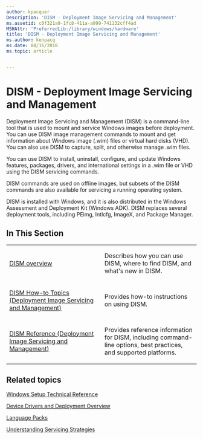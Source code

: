 ```yaml
---
author: kpacquer
Description: 'DISM - Deployment Image Servicing and Management'
ms.assetid: c0f321a9-1fc8-411a-a999-741132cff4ad
MSHAttr: 'PreferredLib:/library/windows/hardware'
title: 'DISM - Deployment Image Servicing and Management'
ms.author: kenpacq
ms.date: 04/16/2018
ms.topic: article


---
```


# DISM - Deployment Image Servicing and Management


Deployment Image Servicing and Management (DISM) is a command-line tool that is used to mount and service Windows images before deployment. You can use DISM image management commands to mount and get information about Windows image (.wim) files or virtual hard disks (VHD). You can also use DISM to capture, split, and otherwise manage .wim files.

You can use DISM to install, uninstall, configure, and update Windows features, packages, drivers, and international settings in a .wim file or VHD using the DISM servicing commands.

DISM commands are used on offline images, but subsets of the DISM commands are also available for servicing a running operating system.

DISM is installed with Windows, and it is also distributed in the Windows Assessment and Deployment Kit (Windows ADK). DISM replaces several deployment tools, including PEimg, Intlcfg, ImageX, and Package Manager.

## <span id="In_This_Section"></span><span id="in_this_section"></span><span id="IN_THIS_SECTION"></span>In This Section


<table>
<colgroup>
<col width="50%" />
<col width="50%" />
</colgroup>
<tbody>
<tr class="odd">
<td align="left"><p><a href="what-is-dism.md" data-raw-source="[DISM overview](what-is-dism.md)">DISM overview</a></p></td>
<td align="left"><p>Describes how you can use DISM, where to find DISM, and what&#39;s new in DISM.</p></td>
</tr>
<tr class="even">
<td align="left"><p><a href="dism-how-to-topics--deployment-image-servicing-and-management.md" data-raw-source="[DISM How-to Topics (Deployment Image Servicing and Management)](dism-how-to-topics--deployment-image-servicing-and-management.md)">DISM How-to Topics (Deployment Image Servicing and Management)</a></p></td>
<td align="left"><p>Provides how-to instructions on using DISM.</p></td>
</tr>
<tr class="odd">
<td align="left"><p><a href="dism-reference--deployment-image-servicing-and-management.md" data-raw-source="[DISM Reference (Deployment Image Servicing and Management)](dism-reference--deployment-image-servicing-and-management.md)">DISM Reference (Deployment Image Servicing and Management)</a></p></td>
<td align="left"><p>Provides reference information for DISM, including command-line options, best practices, and supported platforms.</p></td>
</tr>
</tbody>
</table>

 

## <span id="related_topics"></span>Related topics


[Windows Setup Technical Reference](windows-setup-technical-reference.md)

[Device Drivers and Deployment Overview](device-drivers-and-deployment-overview.md)

[Language Packs](language-packs-and-windows-deployment.md)

[Understanding Servicing Strategies](understanding-servicing-strategies.md)

 

 







